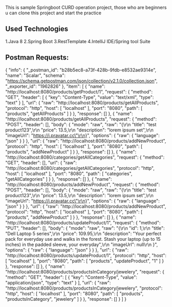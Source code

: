 This is sample Springboot CURD operation project, those who are beginners u can clone this project and start the practice 

Used Technologies
--------------------------
1.Java 8
2.Spring Boot
3.RestTemplate
4.IntelliJ IDE/Spring tool Suite

Postman Requests:
--------------------------
{
	"info": {
		"_postman_id": "b28b5ec8-a73f-428b-9fdb-e8532ae9314e",
		"name": "Scalar",
		"schema": "https://schema.getpostman.com/json/collection/v2.1.0/collection.json",
		"_exporter_id": "1962826"
	},
	"item": [
		{
			"name": "http://localhost:8080/products/getProduct/1",
			"request": {
				"method": "GET",
				"header": [
					{
						"key": "Content-Type",
						"value": "text/xml",
						"type": "text"
					}
				],
				"url": {
					"raw": "http://localhost:8080/products/getAllProducts",
					"protocol": "http",
					"host": [
						"localhost"
					],
					"port": "8080",
					"path": [
						"products",
						"getAllProducts"
					]
				}
			},
			"response": []
		},
		{
			"name": "http://localhost:8080/products/getAllProducts",
			"request": {
				"method": "POST",
				"header": [],
				"body": {
					"mode": "raw",
					"raw": "{\r\n     \"title\": \"test product123\",\r\n      \"price\": 13.5,\r\n        \"description\": \"lorem ipsum set\",\r\n        \"imageUrl\": \"https://i.pravatar.cc\"\r\n}",
					"options": {
						"raw": {
							"language": "json"
						}
					}
				},
				"url": {
					"raw": "http://localhost:8080/products/addNewProduct",
					"protocol": "http",
					"host": [
						"localhost"
					],
					"port": "8080",
					"path": [
						"products",
						"addNewProduct"
					]
				}
			},
			"response": []
		},
		{
			"name": "http://localhost:8080/categories/getAllCategories",
			"request": {
				"method": "GET",
				"header": [],
				"url": {
					"raw": "http://localhost:8080/categories/getAllCategories",
					"protocol": "http",
					"host": [
						"localhost"
					],
					"port": "8080",
					"path": [
						"categories",
						"getAllCategories"
					]
				}
			},
			"response": []
		},
		{
			"name": "http://localhost:8080/products/addNewProduct",
			"request": {
				"method": "POST",
				"header": [],
				"body": {
					"mode": "raw",
					"raw": "{\r\n     \"title\": \"test product123\",\r\n      \"price\": 13.5,\r\n        \"description\": \"lorem ipsum set\",\r\n        \"imageUrl\": \"https://i.pravatar.cc\"\r\n}",
					"options": {
						"raw": {
							"language": "json"
						}
					}
				},
				"url": {
					"raw": "http://localhost:8080/products/addNewProduct",
					"protocol": "http",
					"host": [
						"localhost"
					],
					"port": "8080",
					"path": [
						"products",
						"addNewProduct"
					]
				}
			},
			"response": []
		},
		{
			"name": "http://localhost:8080/products/updateProduct/1",
			"request": {
				"method": "PUT",
				"header": [],
				"body": {
					"mode": "raw",
					"raw": "{\r\n        \"id\": 1,\r\n        \"title\": \"Dell Laptop 5 series\",\r\n        \"price\": 109.95,\r\n        \"description\": \"Your perfect pack for everyday use and walks in the forest. Stash your laptop (up to 15 inches) in the padded sleeve, your everyday\",\r\n        \"imageUrl\": null\r\n    }",
					"options": {
						"raw": {
							"language": "json"
						}
					}
				},
				"url": {
					"raw": "http://localhost:8080/products/updateProduct/1",
					"protocol": "http",
					"host": [
						"localhost"
					],
					"port": "8080",
					"path": [
						"products",
						"updateProduct",
						"1"
					]
				}
			},
			"response": []
		},
		{
			"name": "http://localhost:8080/products/productsInCategory/jewelery",
			"request": {
				"method": "GET",
				"header": [
					{
						"key": "Content-Type",
						"value": "application/json",
						"type": "text"
					}
				],
				"url": {
					"raw": "http://localhost:8080/products/productsInCategory/jewelery",
					"protocol": "http",
					"host": [
						"localhost"
					],
					"port": "8080",
					"path": [
						"products",
						"productsInCategory",
						"jewelery"
					]
				}
			},
			"response": []
		}
	]
}


